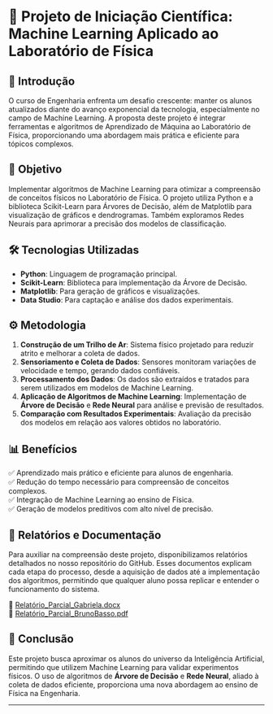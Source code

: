 # 📌 Projeto de Iniciação Científica: Machine Learning Aplicado ao Laboratório de Física

## 📖 Introdução

O curso de Engenharia enfrenta um desafio crescente: manter os alunos atualizados diante do avanço exponencial da tecnologia, especialmente no campo de Machine Learning. A proposta deste projeto é integrar ferramentas e algoritmos de Aprendizado de Máquina ao Laboratório de Física, proporcionando uma abordagem mais prática e eficiente para tópicos complexos.

## 🎯 Objetivo

Implementar algoritmos de Machine Learning para otimizar a compreensão de conceitos físicos no Laboratório de Física. O projeto utiliza Python e a biblioteca Scikit-Learn para Árvores de Decisão, além de Matplotlib para visualização de gráficos e dendrogramas. Também exploramos Redes Neurais para aprimorar a precisão dos modelos de classificação.

## 🛠 Tecnologias Utilizadas

- **Python**: Linguagem de programação principal.
- **Scikit-Learn**: Biblioteca para implementação da Árvore de Decisão.
- **Matplotlib**: Para geração de gráficos e visualizações.
- **Data Studio**: Para captação e análise dos dados experimentais.

## ⚙️ Metodologia

1. **Construção de um Trilho de Ar**: Sistema físico projetado para reduzir atrito e melhorar a coleta de dados.
2. **Sensoriamento e Coleta de Dados**: Sensores monitoram variações de velocidade e tempo, gerando dados confiáveis.
3. **Processamento dos Dados**: Os dados são extraídos e tratados para serem utilizados em modelos de Machine Learning.
4. **Aplicação de Algoritmos de Machine Learning**: Implementação de **Árvore de Decisão** e **Rede Neural** para análise e previsão de resultados.
5. **Comparação com Resultados Experimentais**: Avaliação da precisão dos modelos em relação aos valores obtidos no laboratório.

## 📊 Benefícios

✅ Aprendizado mais prático e eficiente para alunos de engenharia.\
✅ Redução do tempo necessário para compreensão de conceitos complexos.\
✅ Integração de Machine Learning ao ensino de Física.\
✅ Geração de modelos preditivos com alto nível de precisão.

## 📂 Relatórios e Documentação

Para auxiliar na compreensão deste projeto, disponibilizamos relatórios detalhados no nosso repositório do GitHub. Esses documentos explicam cada etapa do processo, desde a aquisição de dados até a implementação dos algoritmos, permitindo que qualquer aluno possa replicar e entender o funcionamento do sistema.

🔗 [Relatório_Parcial_Gabriela.docx](#)  
🔗 [Relatório_Parcial_BrunoBasso.pdf](#)

## 📌 Conclusão

Este projeto busca aproximar os alunos do universo da Inteligência Artificial, permitindo que utilizem Machine Learning para validar experimentos físicos. O uso de algoritmos de **Árvore de Decisão** e **Rede Neural**, aliado à coleta de dados eficiente, proporciona uma nova abordagem ao ensino de Física na Engenharia.

---
